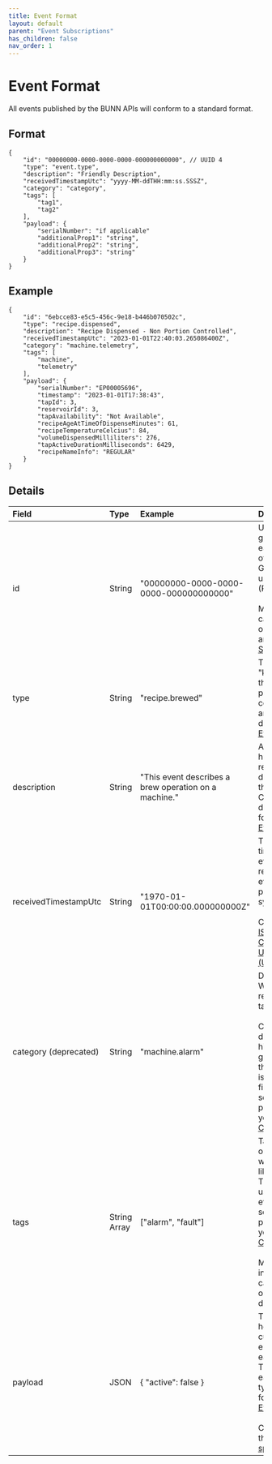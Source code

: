 ```yaml
---
title: Event Format
layout: default
parent: "Event Subscriptions"
has_children: false
nav_order: 1
---
```


# Event Format

All events published by the BUNN APIs will conform to a standard format.

## Format

```
{
    "id": "00000000-0000-0000-0000-000000000000", // UUID 4
    "type": "event.type",
    "description": "Friendly Description",
    "receivedTimestampUtc": "yyyy-MM-ddTHH:mm:ss.SSSZ",
    "category": "category",
    "tags": [
        "tag1",
        "tag2"
    ],
    "payload": {
        "serialNumber": "if applicable"
        "additionalProp1": "string",
        "additionalProp2": "string",
        "additionalProp3": "string"
    }
}
```

## Example

```
{
    "id": "6ebcce83-e5c5-456c-9e18-b446b070502c",
    "type": "recipe.dispensed",
    "description": "Recipe Dispensed - Non Portion Controlled",
    "receivedTimestampUtc": "2023-01-01T22:40:03.265086400Z",
    "category": "machine.telemetry",
    "tags": [
        "machine",
        "telemetry"
    ],
    "payload": {
        "serialNumber": "EP00005696",
        "timestamp": "2023-01-01T17:38:43",
        "tapId": 3,
        "reservoirId": 3,
        "tapAvailability": "Not Available",
        "recipeAgeAtTimeOfDispenseMinutes": 61,
        "recipeTemperatureCelcius": 84,
        "volumeDispensedMilliliters": 276,
        "tapActiveDurationMilliseconds": 6429,
        "recipeNameInfo": "REGULAR"
    }
}
```

## Details

| Field                   | Type   | Example                              | Description                                         |
|:------------------------|:-------| :----------------------------------- | :-------------------------------------------------- |
| id                      | String | "00000000-0000-0000-0000-000000000000" | Unique ID generated for each instance of an event. Generated using UUID 4 (Random). <br><br>More details can be found on [Wikipedia](https://en.wikipedia.org/wiki/Universally_unique_identifier#Version_4_(random)) and/or the [IETF Specification](https://www.ietf.org/rfc/rfc4122.txt). |
| type                    | String | "recipe.brewed" | This is the "kind" of event that was published and corresponds to an event definition in our [Event Catalog](/event-catalog). |
| description             | String | "This event describes a brew operation on a machine." | A brief, human-readable description of the event type. Corresponds to descriptions found in our [Event Catalog](/event-catalog). |
| receivedTimestampUtc    | String | "1970-01-01T00:00:00.000000000Z" | The data and time that the event was recieved by the event-processing system. <br><br>Conforms to [ISO-8601](https://en.wikipedia.org/wiki/ISO_8601) in [Coordinated Universal Time (UTC)](https://en.wikipedia.org/wiki/Coordinated_Universal_Time). |
| category (deprecated) | String | "machine.alarm" | Deprecated. Will be replaced with tags. <br><br> Category describes a hierarchical grouping for this event that is used for filtering when searching or publishing to your [Event Consumer](event-consumer).  |
| tags                    | String Array | ["alarm", "fault"] | Tags describe one or more ways to group like events. These can be used to filter events when searching or publishing to your [Event Consumer](event-consumer). <br><br>More information can be found in our [Event Tags](event-tags) documentation. |
| payload                 | JSON | { "active": false } | The payload holds the custom data elements for each event. The format for each event type can be found in our [Event Catalog](/event-catalog). <br><br>Conforms to the [JSON specification](https://www.json.org/json-en.html). |
